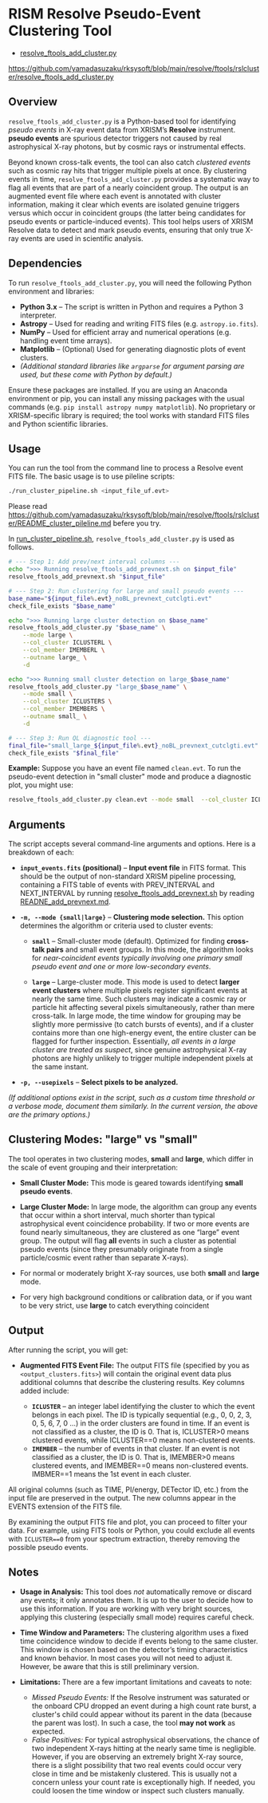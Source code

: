 # RISM Resolve Pseudo-Event Clustering Tool

* [resolve_ftools_add_cluster.py](https://github.com/yamadasuzaku/rksysoft/blob/main/resolve/ftools/rslcluster/resolve_ftools_add_cluster.py
)

https://github.com/yamadasuzaku/rksysoft/blob/main/resolve/ftools/rslcluster/resolve_ftools_add_cluster.py

## Overview

`resolve_ftools_add_cluster.py` is a Python-based tool for identifying *pseudo events* in X-ray event data from XRISM’s **Resolve** instrument. **pseudo events** are spurious detector triggers not caused by real astrophysical X-ray photons, but by cosmic rays or instrumental effects. 

Beyond known cross-talk events, the tool can also catch *clustered events* such as cosmic ray hits that trigger multiple pixels at once. By clustering events in time, `resolve_ftools_add_cluster.py` provides a systematic way to flag all events that are part of a nearly coincident group. The output is an augmented event file where each event is annotated with cluster information, making it clear which events are isolated genuine triggers versus which occur in coincident groups (the latter being candidates for pseudo events or particle-induced events). This tool helps users of XRISM Resolve data to detect and mark pseudo events, ensuring that only true X-ray events are used in scientific analysis.

## Dependencies

To run `resolve_ftools_add_cluster.py`, you will need the following Python environment and libraries:

* **Python 3.x** – The script is written in Python and requires a Python 3 interpreter.
* **Astropy** – Used for reading and writing FITS files (e.g. `astropy.io.fits`).
* **NumPy** – Used for efficient array and numerical operations (e.g. handling event time arrays).
* **Matplotlib** – (Optional) Used for generating diagnostic plots of event clusters.
* *(Additional standard libraries like `argparse` for argument parsing are used, but these come with Python by default.)*

Ensure these packages are installed. If you are using an Anaconda environment or pip, you can install any missing packages with the usual commands (e.g. `pip install astropy numpy matplotlib`). No proprietary or XRISM-specific library is required; the tool works with standard FITS files and Python scientific libraries.

## Usage

You can run the tool from the command line to process a Resolve event FITS file. 
The basic usage is to use pileline scripts: 

```bash
./run_cluster_pipeline.sh <input_file_uf.evt>
```

Please read https://github.com/yamadasuzaku/rksysoft/blob/main/resolve/ftools/rslcluster/README_cluster_pileline.md befere you try.   


In [run_cluster_pipeline.sh](https://github.com/yamadasuzaku/rksysoft/blob/main/resolve/ftools/rslcluster/resolve_ftools_cluster_pileline.sh), `resolve_ftools_add_cluster.py` 
 is used as follows. 

```bash:run_cluster_pipeline.sh
# --- Step 1: Add prev/next interval columns ---
echo ">>> Running resolve_ftools_add_prevnext.sh on $input_file"
resolve_ftools_add_prevnext.sh "$input_file"

# --- Step 2: Run clustering for large and small pseudo events ---
base_name="${input_file%.evt}_noBL_prevnext_cutclgti.evt"
check_file_exists "$base_name"

echo ">>> Running large cluster detection on $base_name"
resolve_ftools_add_cluster.py "$base_name" \
    --mode large \
    --col_cluster ICLUSTERL \
    --col_member IMEMBERL \
    --outname large_ \
    -d

echo ">>> Running small cluster detection on large_$base_name"
resolve_ftools_add_cluster.py "large_$base_name" \
    --mode small \
    --col_cluster ICLUSTERS \
    --col_member IMEMBERS \
    --outname small_ \
    -d

# --- Step 3: Run QL diagnostic tool ---
final_file="small_large_${input_file%.evt}_noBL_prevnext_cutclgti.evt"
check_file_exists "$final_file"
```

**Example:** Suppose you have an event file named `clean.evt`. To run the pseudo-event detection in "small cluster" mode and produce a diagnostic plot, you might use:

```bash
resolve_ftools_add_cluster.py clean.evt --mode small  --col_cluster ICLUSTERS --col_member IMEMBERS --outname small_ -d
```

## Arguments

The script accepts several command-line arguments and options. Here is a breakdown of each:

* **`input_events.fits` (positional)** – **Input event file** in FITS format. This should be the output of non-standard XRISM pipeline processing, containing a FITS table of events with PREV_INTERVAL and NEXT_INTERVAL by running [resolve_ftools_add_prevnext.sh](https://github.com/yamadasuzaku/rksysoft/blob/main/resolve/ftools/resolve_ftools_add_prevnext.sh) by reading [READNE_add_prevnext.md](https://github.com/yamadasuzaku/rksysoft/blob/main/resolve/ftools/rslcluster/README_add_prevnext.md). 

* **`-m, --mode {small|large}`** – **Clustering mode selection.** This option determines the algorithm or criteria used to cluster events:

  * **`small`** – Small-cluster mode (default). Optimized for finding **cross-talk pairs** and small event groups. In this mode, the algorithm looks for *near-coincident events typically involving one primary small pseudo event and one or more low-secondary events*. 

  * **`large`** – Large-cluster mode. This mode is used to detect **larger event clusters** where multiple pixels register significant events at nearly the same time. Such clusters may indicate a cosmic ray or particle hit affecting several pixels simultaneously, rather than mere cross-talk. In large mode, the time window for grouping may be slightly more permissive (to catch bursts of events), and if a cluster contains more than one high-energy event, the entire cluster can be flagged for further inspection. Essentially, *all events in a large cluster are treated as suspect*, since genuine astrophysical X-ray photons are highly unlikely to trigger multiple independent pixels at the same instant.

* **`-p, --usepixels`** – **Select pixels to be analyzed.** 

*(If additional options exist in the script, such as a custom time threshold or a verbose mode, document them similarly. In the current version, the above are the primary options.)*

## Clustering Modes: "large" vs "small"

The tool operates in two clustering modes, **small** and **large**, which differ in the scale of event grouping and their interpretation:

* **Small Cluster Mode:** This mode is geared towards identifying **small pseudo events**. 

* **Large Cluster Mode:** In large mode, the algorithm can group any events that occur within a short interval, much shorter than typical astrophysical event coincidence probability. If two or more events are found nearly simultaneous, they are clustered as one “large” event group. The output will flag **all** events in such a cluster as potential pseudo events (since they presumably originate from a single particle/cosmic event rather than separate X-rays). 

* For normal or moderately bright X-ray sources, use both **small** and **large** mode.

* For very high background conditions or calibration data, or if you want to be very strict, use **large** to catch everything coincident

## Output

After running the script, you will get:

* **Augmented FITS Event File:** The output FITS file (specified by you as `<output_clusters.fits>`) will contain the original event data plus additional columns that describe the clustering results. Key columns added include:

  * **`ICLUSTER`** – an integer label identifying the cluster to which the event belongs in each pixel. The ID is typically sequential (e.g., 0, 0, 2, 3, 0, 5, 6, 7, 0 ...) in the order clusters are found in time. If an event is not classified as a cluster, the ID is 0. That is, ICLUSTER>0 means clustered events, while ICLUSTER==0 means non-clustered events. 
  * **`IMEMBER`** – the number of events in that cluster. If an event is not classified as a cluster, the ID is 0. That is, IMEMBER>0 means clustered events, and IMEMBER==0 means non-clustered events. IMBMER==1 means the 1st event in each cluster. 

All original columns (such as TIME, PI/energy, DETector ID, etc.) from the input file are preserved in the output. The new columns appear in the EVENTS extension of the FITS file. 

By examining the output FITS file and plot, you can proceed to filter your data. For example, using FITS tools or Python, you could exclude all events with `ICLUSTER==0` from your spectrum extraction, thereby removing the possible pseudo events. 

## Notes

* **Usage in Analysis:** This tool does *not* automatically remove or discard any events; it only annotates them. It is up to the user to decide how to use this information. If you are working with very bright sources, applying this clustering (especially small mode) requires careful check. 

* **Time Window and Parameters:** The clustering algorithm uses a fixed time coincidence window to decide if events belong to the same cluster. This window is chosen based on the detector’s timing characteristics and known behavior. In most cases you will not need to adjust it. However, be aware that this is still preliminary version. 

* **Limitations:** There are a few important limitations and caveats to note:

  * *Missed Pseudo Events:* If the Resolve instrument was saturated or the onboard CPU dropped an event during a high count rate burst, a cluster's child could appear without its parent in the data (because the parent was lost). In such a case, the tool **may not work** as expected. 
  * *False Positives:* For typical astrophysical observations, the chance of two independent X-rays hitting at the nearly same time is negligible. However, if you are observing an extremely bright X-ray source, there is a slight possibility that two real events could occur very close in time and be mistakenly clustered. This is usually not a concern unless your count rate is exceptionally high. If needed, you could loosen the time window or inspect such clusters manually.
